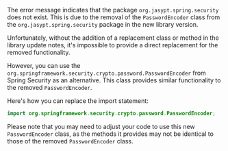 The error message indicates that the package `org.jasypt.spring.security` does not exist. This is due to the removal of the `PasswordEncoder` class from the `org.jasypt.spring.security` package in the new library version.

Unfortunately, without the addition of a replacement class or method in the library update notes, it's impossible to provide a direct replacement for the removed functionality.

However, you can use the `org.springframework.security.crypto.password.PasswordEncoder` from Spring Security as an alternative. This class provides similar functionality to the removed `PasswordEncoder`.

Here's how you can replace the import statement:

```java
import org.springframework.security.crypto.password.PasswordEncoder;
```

Please note that you may need to adjust your code to use this new `PasswordEncoder` class, as the methods it provides may not be identical to those of the removed `PasswordEncoder` class.